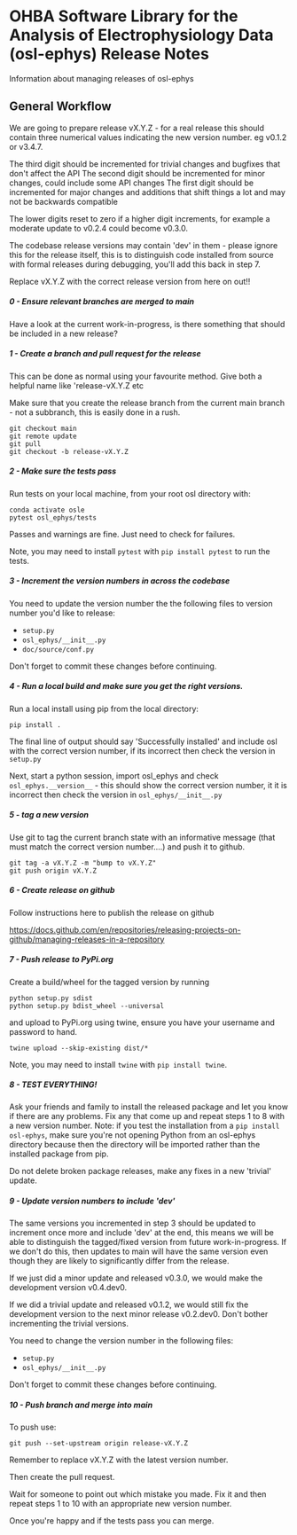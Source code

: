 OHBA Software Library for the Analysis of Electrophysiology Data (osl-ephys) Release Notes
=========================================
Information about managing releases of osl-ephys

General Workflow
----------------

We are going to prepare release vX.Y.Z - for a real release this should contain three numerical values indicating the new version number. eg v0.1.2 or v3.4.7.

The third digit should be incremented for trivial changes and bugfixes that don't affect the API
The second digit should be incremented for minor changes, could include some API changes
The first digit should be incremented for major changes and additions that shift things a lot and may not be backwards compatible

The lower digits reset to zero if a higher digit increments, for example a moderate update to v0.2.4 could become v0.3.0.

The codebase release versions may contain 'dev' in them - please ignore this for the release itself, this is to distinguish code installed from source with formal releases during debugging, you'll add this back in step 7.

Replace vX.Y.Z with the correct release version from here on out!!

##### 0 - Ensure relevant branches are merged to main

Have a look at the current work-in-progress, is there something that should be included in a new release?


##### 1 - Create a branch and pull request for the release

This can be done as normal using your favourite method. Give both a helpful name like 'release-vX.Y.Z etc

Make sure that you create the release branch from the current main branch - not a subbranch, this is easily done in a rush.

```
git checkout main
git remote update
git pull
git checkout -b release-vX.Y.Z
```

##### 2 - Make sure the tests pass

Run tests on your local machine, from your root osl directory with:

```
conda activate osle
pytest osl_ephys/tests
```

Passes and warnings are fine. Just need to check for failures.

Note, you may need to install `pytest` with `pip install pytest` to run the tests.


##### 3 - Increment the version numbers in across the codebase

You need to update the version number the the following files to version number you'd like to release:

- `setup.py`
- `osl_ephys/__init__.py`
- `doc/source/conf.py`

Don't forget to commit these changes before continuing.

##### 4 - Run a local build and make sure you get the right versions.

Run a local install using pip from the local directory:

```
pip install .
```

The final line of output should say 'Successfully installed' and include osl with the correct version number, if its incorrect then check the version in `setup.py`

Next, start a python session, import osl_ephys and check `osl_ephys.__version__` - this should show the correct version number, it it is incorrect then check the version in `osl_ephys/__init__.py`


##### 5 - tag a new version

Use git to tag the current branch state with an informative message (that must match the correct version number....) and push it to github.

```
git tag -a vX.Y.Z -m "bump to vX.Y.Z"
git push origin vX.Y.Z
```

##### 6 - Create release on github

Follow instructions here to publish the release on github

https://docs.github.com/en/repositories/releasing-projects-on-github/managing-releases-in-a-repository

##### 7 - Push release to PyPi.org

Create a build/wheel for the tagged version by running

```
python setup.py sdist
python setup.py bdist_wheel --universal
```

and upload to PyPi.org using twine, ensure you have your username and password to hand.

```
twine upload --skip-existing dist/*
```

Note, you may need to install `twine` with `pip install twine`.

##### 8 - TEST EVERYTHING!

Ask your friends and family to install the released package and let you know if there are any problems. Fix any that come up and repeat steps 1 to 8 with a new version number. 
Note: if you test the installation from a `pip install osl-ephys`, make sure you're not opening Python from an osl-ephys directory because then the directory will be imported rather than the installed package from pip.

Do not delete broken package releases, make any fixes in a new 'trivial' update.


##### 9 - Update version numbers to include 'dev'

The same versions you incremented in step 3 should be updated to increment once more and include 'dev' at the end, this means we will be able to distinguish the tagged/fixed version from future work-in-progress. If we don't do this, then updates to main will have the same version even though they are likely to significantly differ from the release.

If we just did a minor update and released v0.3.0, we would make the development version v0.4.dev0.

If we did a trivial update and released v0.1.2, we would still fix the development version to the next minor release v0.2.dev0. Don't bother incrementing the trivial versions.

You need to change the version number in the following files:

- `setup.py`
- `osl_ephys/__init__.py`

Don't forget to commit these changes before continuing.

##### 10 - Push branch and merge into main

To push use:

```
git push --set-upstream origin release-vX.Y.Z
```
Remember to replace vX.Y.Z with the latest version number.

Then create the pull request.

Wait for someone to point out which mistake you made. Fix it and then repeat steps 1 to 10 with an appropriate new version number.

Once you're happy and if the tests pass you can merge.
